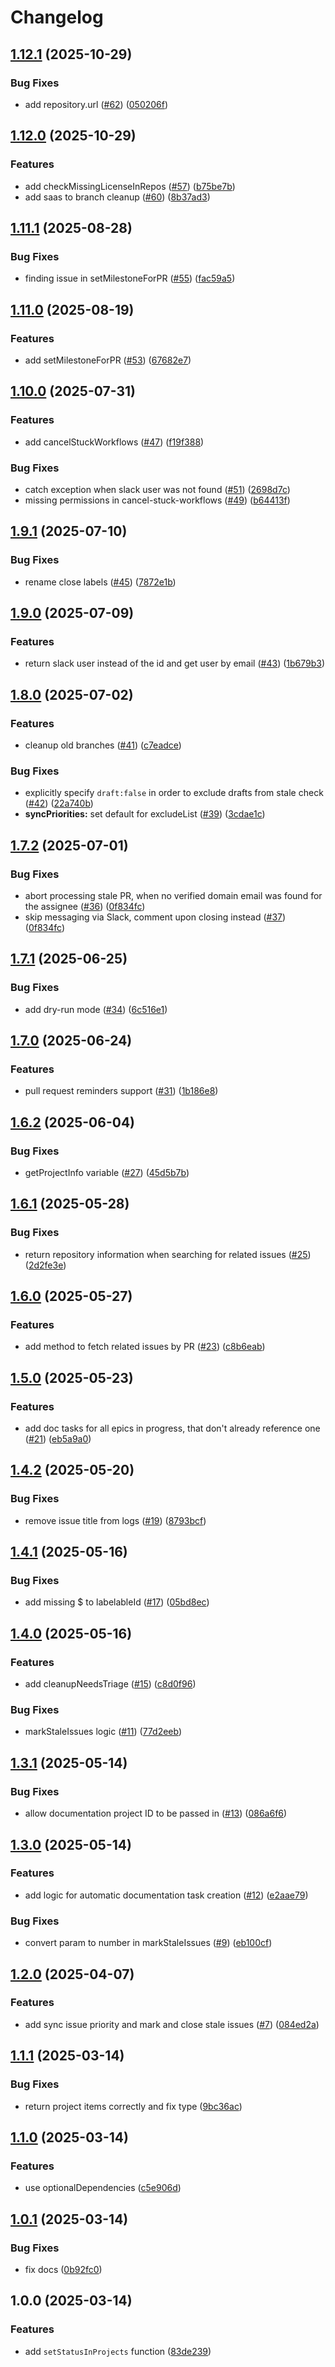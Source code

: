 # Changelog

## [1.12.1](https://github.com/shopware/gh-project-automation/compare/v1.12.0...v1.12.1) (2025-10-29)


### Bug Fixes

* add repository.url ([#62](https://github.com/shopware/gh-project-automation/issues/62)) ([050206f](https://github.com/shopware/gh-project-automation/commit/050206f98be67006294ca39297b304cf6ad29dc0))

## [1.12.0](https://github.com/shopware/gh-project-automation/compare/v1.11.1...v1.12.0) (2025-10-29)


### Features

* add checkMissingLicenseInRepos ([#57](https://github.com/shopware/gh-project-automation/issues/57)) ([b75be7b](https://github.com/shopware/gh-project-automation/commit/b75be7b205df96ebbfd08581f4891d982df677bd))
* add saas to branch cleanup ([#60](https://github.com/shopware/gh-project-automation/issues/60)) ([8b37ad3](https://github.com/shopware/gh-project-automation/commit/8b37ad315fedc7fc9df851c388dd0abedaed8547))

## [1.11.1](https://github.com/shopware/gh-project-automation/compare/v1.11.0...v1.11.1) (2025-08-28)


### Bug Fixes

* finding issue in setMilestoneForPR ([#55](https://github.com/shopware/gh-project-automation/issues/55)) ([fac59a5](https://github.com/shopware/gh-project-automation/commit/fac59a5c557b468665cd6a65fe4a4780e1ff9580))

## [1.11.0](https://github.com/shopware/gh-project-automation/compare/v1.10.0...v1.11.0) (2025-08-19)


### Features

* add setMilestoneForPR ([#53](https://github.com/shopware/gh-project-automation/issues/53)) ([67682e7](https://github.com/shopware/gh-project-automation/commit/67682e7128ee1145d22b2bbd0658e01af17698d6))

## [1.10.0](https://github.com/shopware/gh-project-automation/compare/v1.9.1...v1.10.0) (2025-07-31)


### Features

* add cancelStuckWorkflows ([#47](https://github.com/shopware/gh-project-automation/issues/47)) ([f19f388](https://github.com/shopware/gh-project-automation/commit/f19f388fbccaac438814cec255d2672b269aecfc))


### Bug Fixes

* catch exception when slack user was not found ([#51](https://github.com/shopware/gh-project-automation/issues/51)) ([2698d7c](https://github.com/shopware/gh-project-automation/commit/2698d7c47ef50a937619291dbb86b774a0a80ddb))
* missing permissions in cancel-stuck-workflows ([#49](https://github.com/shopware/gh-project-automation/issues/49)) ([b64413f](https://github.com/shopware/gh-project-automation/commit/b64413faf65e6a601d8895f0cdd7259f72cd6861))

## [1.9.1](https://github.com/shopware/gh-project-automation/compare/v1.9.0...v1.9.1) (2025-07-10)


### Bug Fixes

* rename close labels ([#45](https://github.com/shopware/gh-project-automation/issues/45)) ([7872e1b](https://github.com/shopware/gh-project-automation/commit/7872e1bfc83694f5472e8c7edbbd719917558de1))

## [1.9.0](https://github.com/shopware/gh-project-automation/compare/v1.8.0...v1.9.0) (2025-07-09)


### Features

* return slack user instead of the id and get user by email ([#43](https://github.com/shopware/gh-project-automation/issues/43)) ([1b679b3](https://github.com/shopware/gh-project-automation/commit/1b679b396eb76e6cf4c4a11a9810a4c5c325f772))

## [1.8.0](https://github.com/shopware/gh-project-automation/compare/v1.7.2...v1.8.0) (2025-07-02)


### Features

* cleanup old branches ([#41](https://github.com/shopware/gh-project-automation/issues/41)) ([c7eadce](https://github.com/shopware/gh-project-automation/commit/c7eadce6d31095800c8c8070ea02f17dbc76aa77))


### Bug Fixes

* explicitly specify `draft:false` in order to exclude drafts from stale check ([#42](https://github.com/shopware/gh-project-automation/issues/42)) ([22a740b](https://github.com/shopware/gh-project-automation/commit/22a740b5ce8de5208c990c0123e337c0f205fb6c))
* **syncPriorities:** set default for excludeList ([#39](https://github.com/shopware/gh-project-automation/issues/39)) ([3cdae1c](https://github.com/shopware/gh-project-automation/commit/3cdae1cdf6aeb32608d3d37e5f14d888f14b48b8))

## [1.7.2](https://github.com/shopware/gh-project-automation/compare/v1.7.1...v1.7.2) (2025-07-01)


### Bug Fixes

* abort processing stale PR, when no verified domain email was found for the assignee ([#36](https://github.com/shopware/gh-project-automation/issues/36)) ([0f834fc](https://github.com/shopware/gh-project-automation/commit/0f834fc99d764fcf9e3cf1f02a0a65944403c001))
* skip messaging via Slack, comment upon closing instead ([#37](https://github.com/shopware/gh-project-automation/issues/37)) ([0f834fc](https://github.com/shopware/gh-project-automation/commit/0f834fc99d764fcf9e3cf1f02a0a65944403c001))

## [1.7.1](https://github.com/shopware/gh-project-automation/compare/v1.7.0...v1.7.1) (2025-06-25)


### Bug Fixes

* add dry-run mode ([#34](https://github.com/shopware/gh-project-automation/issues/34)) ([6c516e1](https://github.com/shopware/gh-project-automation/commit/6c516e1fe5f4b8fc09b6b26998d0202bfdc0f812))

## [1.7.0](https://github.com/shopware/gh-project-automation/compare/v1.6.2...v1.7.0) (2025-06-24)


### Features

* pull request reminders support ([#31](https://github.com/shopware/gh-project-automation/issues/31)) ([1b186e8](https://github.com/shopware/gh-project-automation/commit/1b186e86881de70ebed6d806aba60f60a260fdcf))

## [1.6.2](https://github.com/shopware/gh-project-automation/compare/v1.6.1...v1.6.2) (2025-06-04)


### Bug Fixes

* getProjectInfo variable ([#27](https://github.com/shopware/gh-project-automation/issues/27)) ([45d5b7b](https://github.com/shopware/gh-project-automation/commit/45d5b7be462fdf9715e9911c41ca29e581f1c21b))

## [1.6.1](https://github.com/shopware/gh-project-automation/compare/v1.6.0...v1.6.1) (2025-05-28)


### Bug Fixes

* return repository information when searching for related issues ([#25](https://github.com/shopware/gh-project-automation/issues/25)) ([2d2fe3e](https://github.com/shopware/gh-project-automation/commit/2d2fe3e19425e008bbad21804d8d9523fe6af60b))

## [1.6.0](https://github.com/shopware/gh-project-automation/compare/v1.5.0...v1.6.0) (2025-05-27)


### Features

* add method to fetch related issues by PR ([#23](https://github.com/shopware/gh-project-automation/issues/23)) ([c8b6eab](https://github.com/shopware/gh-project-automation/commit/c8b6eabe1bb8965047ac2700c64f554e58a41178))

## [1.5.0](https://github.com/shopware/gh-project-automation/compare/v1.4.2...v1.5.0) (2025-05-23)


### Features

* add doc tasks for all epics in progress, that don't already reference one ([#21](https://github.com/shopware/gh-project-automation/issues/21)) ([eb5a9a0](https://github.com/shopware/gh-project-automation/commit/eb5a9a0ba4158a4730e1b0d5433a3e17f9ccfbaa))

## [1.4.2](https://github.com/shopware/gh-project-automation/compare/v1.4.1...v1.4.2) (2025-05-20)


### Bug Fixes

* remove issue title from logs ([#19](https://github.com/shopware/gh-project-automation/issues/19)) ([8793bcf](https://github.com/shopware/gh-project-automation/commit/8793bcfd76f5733e9b50ca8c49774aa2c876a9ce))

## [1.4.1](https://github.com/shopware/gh-project-automation/compare/v1.4.0...v1.4.1) (2025-05-16)


### Bug Fixes

* add missing $ to labelableId ([#17](https://github.com/shopware/gh-project-automation/issues/17)) ([05bd8ec](https://github.com/shopware/gh-project-automation/commit/05bd8ecb6a2015b92f70e6e019c91dd9b3d0fe31))

## [1.4.0](https://github.com/shopware/gh-project-automation/compare/v1.3.1...v1.4.0) (2025-05-16)


### Features

* add cleanupNeedsTriage ([#15](https://github.com/shopware/gh-project-automation/issues/15)) ([c8d0f96](https://github.com/shopware/gh-project-automation/commit/c8d0f963e8f50144046983a1db334992d90b027b))


### Bug Fixes

* markStaleIssues logic ([#11](https://github.com/shopware/gh-project-automation/issues/11)) ([77d2eeb](https://github.com/shopware/gh-project-automation/commit/77d2eeb39f1027422acb871a8a09a312c12b98e6))

## [1.3.1](https://github.com/shopware/gh-project-automation/compare/v1.3.0...v1.3.1) (2025-05-14)


### Bug Fixes

* allow documentation project ID to be passed in ([#13](https://github.com/shopware/gh-project-automation/issues/13)) ([086a6f6](https://github.com/shopware/gh-project-automation/commit/086a6f6a80a7b2566fad4e281157a727ce239479))

## [1.3.0](https://github.com/shopware/gh-project-automation/compare/v1.2.0...v1.3.0) (2025-05-14)


### Features

* add logic for automatic documentation task creation ([#12](https://github.com/shopware/gh-project-automation/issues/12)) ([e2aae79](https://github.com/shopware/gh-project-automation/commit/e2aae79bd0d5ef597b5f5218905f1a632846d4ce))


### Bug Fixes

* convert param to number in markStaleIssues ([#9](https://github.com/shopware/gh-project-automation/issues/9)) ([eb100cf](https://github.com/shopware/gh-project-automation/commit/eb100cfc1f72d0064183348379b77e756d8e962e))

## [1.2.0](https://github.com/shopware/gh-project-automation/compare/v1.1.1...v1.2.0) (2025-04-07)


### Features

* add sync issue priority and mark and close stale issues ([#7](https://github.com/shopware/gh-project-automation/issues/7)) ([084ed2a](https://github.com/shopware/gh-project-automation/commit/084ed2ad97d83bcb61e1f2973ca50b45541234ac))

## [1.1.1](https://github.com/shopware/gh-project-automation/compare/v1.1.0...v1.1.1) (2025-03-14)


### Bug Fixes

* return project items correctly and fix type ([9bc36ac](https://github.com/shopware/gh-project-automation/commit/9bc36ac8f551aa7e109aae6e73e0cea68c2512f4))

## [1.1.0](https://github.com/shopware/gh-project-automation/compare/v1.0.1...v1.1.0) (2025-03-14)


### Features

* use optionalDependencies ([c5e906d](https://github.com/shopware/gh-project-automation/commit/c5e906d66bb75ddc1a0401e68a0496871dabb964))

## [1.0.1](https://github.com/shopware/gh-project-automation/compare/v1.0.0...v1.0.1) (2025-03-14)


### Bug Fixes

* fix docs ([0b92fc0](https://github.com/shopware/gh-project-automation/commit/0b92fc0af9f9c7cc0f4aa235ed9833d312ef6ec7))

## 1.0.0 (2025-03-14)


### Features

* add `setStatusInProjects` function ([83de239](https://github.com/shopware/gh-project-automation/commit/83de2393fa48aae922f04349ded198804235f12b))
